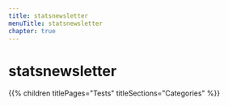 ```yaml
---
title: statsnewsletter
menuTitle: statsnewsletter
chapter: true
---
```


# statsnewsletter

{{% children titlePages="Tests" titleSections="Categories" %}}
